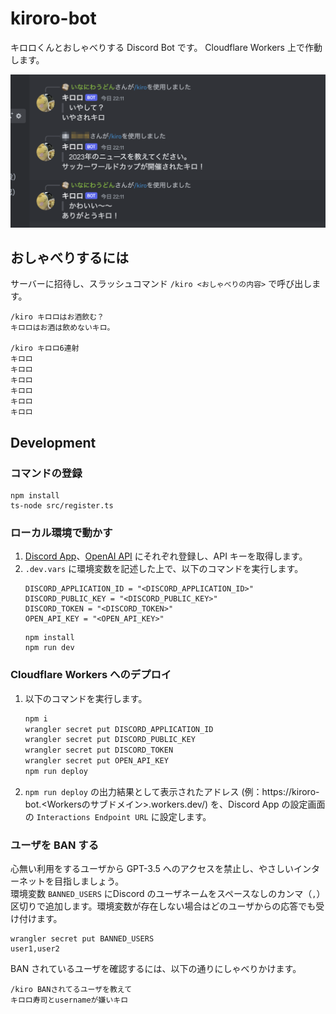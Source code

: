 # kiroro-bot

キロロくんとおしゃべりする Discord Bot です。
Cloudflare Workers 上で作動します。

![Discord 上での動作画面](sample.png)

## おしゃべりするには

サーバーに招待し、スラッシュコマンド `/kiro <おしゃべりの内容>` で呼び出します。

```
/kiro キロロはお酒飲む？
キロロはお酒は飲めないキロ。

/kiro キロロ6連射
キロロ
キロロ
キロロ
キロロ
キロロ
キロロ
```

## Development

### コマンドの登録

```
npm install
ts-node src/register.ts
```

### ローカル環境で動かす

1. [Discord App](https://discord.com/developers/docs/intro)、[OpenAI API](https://openai.com/blog/openai-api) にそれぞれ登録し、API キーを取得します。
2. `.dev.vars` に環境変数を記述した上で、以下のコマンドを実行します。
    ```
    DISCORD_APPLICATION_ID = "<DISCORD_APPLICATION_ID>"
    DISCORD_PUBLIC_KEY = "<DISCORD_PUBLIC_KEY>"
    DISCORD_TOKEN = "<DISCORD_TOKEN>"
    OPEN_API_KEY = "<OPEN_API_KEY>"
    ```
    ```
    npm install
    npm run dev
    ```

### Cloudflare Workers へのデプロイ

1. 以下のコマンドを実行します。
    ```bash
    npm i
    wrangler secret put DISCORD_APPLICATION_ID
    wrangler secret put DISCORD_PUBLIC_KEY
    wrangler secret put DISCORD_TOKEN
    wrangler secret put OPEN_API_KEY
    npm run deploy
    ```
2. `npm run deploy` の出力結果として表示されたアドレス (例：https://kiroro-bot.<Workersのサブドメイン>.workers.dev/) を、Discord App の設定画面の `Interactions Endpoint URL` に設定します。


### ユーザを BAN する

心無い利用をするユーザから GPT-3.5 へのアクセスを禁止し、やさしいインターネットを目指しましょう。  
環境変数 `BANNED_USERS` にDiscord のユーザネームをスペースなしのカンマ（`,`）区切りで追加します。環境変数が存在しない場合はどのユーザからの応答でも受け付けます。

```
wrangler secret put BANNED_USERS
user1,user2
```

BAN されているユーザを確認するには、以下の通りにしゃべりかけます。

```
/kiro BANされてるユーザを教えて
キロロ寿司とusernameが嫌いキロ
```
